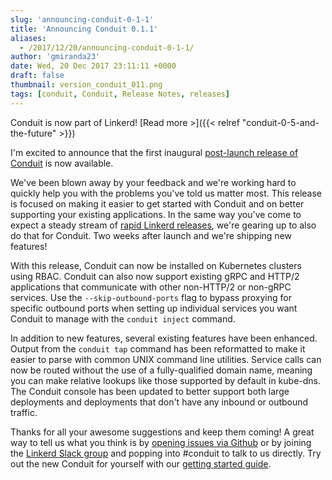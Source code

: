 ```yaml
---
slug: 'announcing-conduit-0-1-1'
title: 'Announcing Conduit 0.1.1'
aliases:
  - /2017/12/20/announcing-conduit-0-1-1/
author: 'gmiranda23'
date: Wed, 20 Dec 2017 23:11:11 +0000
draft: false
thumbnail: version_conduit_011.png
tags: [conduit, Conduit, Release Notes, releases]
---
```


Conduit is now part of Linkerd! [Read more >]({{< relref
"conduit-0-5-and-the-future" >}})

I'm excited to announce that the first inaugural [post-launch release of Conduit](https://github.com/runconduit/conduit/releases/tag/v0.1.1) is now available.

We've been blown away by your feedback and we're working hard to quickly help you with the problems you've told us matter most. This release is focused on making it easier to get started with Conduit and on better supporting your existing applications. In the same way you've come to expect a steady stream of [rapid Linkerd releases](https://github.com/linkerd/linkerd/releases), we're gearing up to also do that for Conduit. Two weeks after launch and we're shipping new features!

With this release, Conduit can now be installed on Kubernetes clusters using RBAC. Conduit can also now support existing gRPC and HTTP/2 applications that communicate with other non-HTTP/2 or non-gRPC services. Use the `--skip-outbound-ports` flag to bypass proxying for specific outbound ports when setting up individual services you want Conduit to manage with the `conduit inject` command.

In addition to new features, several existing features have been enhanced. Output from the `conduit tap` command has been reformatted to make it easier to parse with common UNIX command line utilities. Service calls can now be routed without the use of a fully-qualified domain name, meaning you can make relative lookups like those supported by default in kube-dns. The Conduit console has been updated to better support both large deployments and deployments that don't have any inbound or outbound traffic.

Thanks for all your awesome suggestions and keep them coming! A great way to tell us what you think is by [opening issues via Github](https://github.com/runconduit/conduit) or by joining the [Linkerd Slack group](http://linkerd.slack.com) and popping into #conduit to talk to us directly. Try out the new Conduit for yourself with our [getting started guide](https://conduit.io/getting-started/).
